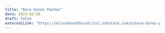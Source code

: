 ```yaml
---
title: "Bare-bones Pandas"
date: 2023-03-26
draft: false
externalLink: "https://eliasbenaddouidrissi.substack.com/p/bare-bones-pandas"
---
```

